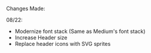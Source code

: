 Changes Made:

08/22:
 - Modernize font stack (Same as Medium's font stack)
 - Increase Header size
 - Replace header icons with SVG sprites 